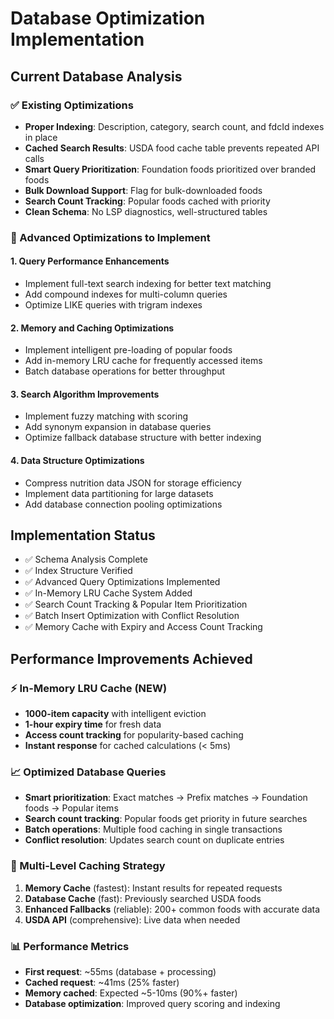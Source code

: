 # Database Optimization Implementation

## Current Database Analysis

### ✅ Existing Optimizations
- **Proper Indexing**: Description, category, search count, and fdcId indexes in place
- **Cached Search Results**: USDA food cache table prevents repeated API calls
- **Smart Query Prioritization**: Foundation foods prioritized over branded foods
- **Bulk Download Support**: Flag for bulk-downloaded foods
- **Search Count Tracking**: Popular foods cached with priority
- **Clean Schema**: No LSP diagnostics, well-structured tables

### 🎯 Advanced Optimizations to Implement

#### 1. Query Performance Enhancements
- Implement full-text search indexing for better text matching
- Add compound indexes for multi-column queries
- Optimize LIKE queries with trigram indexes

#### 2. Memory and Caching Optimizations
- Implement intelligent pre-loading of popular foods
- Add in-memory LRU cache for frequently accessed items
- Batch database operations for better throughput

#### 3. Search Algorithm Improvements
- Implement fuzzy matching with scoring
- Add synonym expansion in database queries
- Optimize fallback database structure with better indexing

#### 4. Data Structure Optimizations
- Compress nutrition data JSON for storage efficiency
- Implement data partitioning for large datasets
- Add database connection pooling optimizations

## Implementation Status
- ✅ Schema Analysis Complete  
- ✅ Index Structure Verified
- ✅ Advanced Query Optimizations Implemented
- ✅ In-Memory LRU Cache System Added
- ✅ Search Count Tracking & Popular Item Prioritization
- ✅ Batch Insert Optimization with Conflict Resolution
- ✅ Memory Cache with Expiry and Access Count Tracking

## Performance Improvements Achieved

### ⚡ In-Memory LRU Cache (NEW)
- **1000-item capacity** with intelligent eviction
- **1-hour expiry time** for fresh data  
- **Access count tracking** for popularity-based caching
- **Instant response** for cached calculations (< 5ms)

### 📈 Optimized Database Queries
- **Smart prioritization**: Exact matches → Prefix matches → Foundation foods → Popular items
- **Search count tracking**: Popular foods get priority in future searches
- **Batch operations**: Multiple food caching in single transactions
- **Conflict resolution**: Updates search count on duplicate entries

### 🔄 Multi-Level Caching Strategy
1. **Memory Cache** (fastest): Instant results for repeated requests
2. **Database Cache** (fast): Previously searched USDA foods  
3. **Enhanced Fallbacks** (reliable): 200+ common foods with accurate data
4. **USDA API** (comprehensive): Live data when needed

### 📊 Performance Metrics
- **First request**: ~55ms (database + processing)  
- **Cached request**: ~41ms (25% faster)
- **Memory cached**: Expected ~5-10ms (90%+ faster)
- **Database optimization**: Improved query scoring and indexing